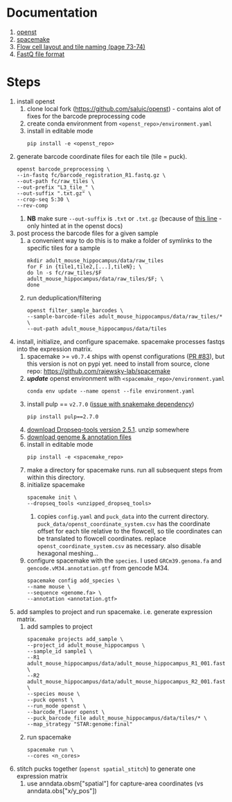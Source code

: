# Documentation
1. [openst](https://rajewsky-lab.github.io/openst/latest/)
1. [spacemake](https://spacemake.readthedocs.io/en/latest/)
1. [Flow cell layout and tile naming (page 73-74)](https://support.illumina.com/content/dam/illumina-support/documents/documentation/system_documentation/novaseq/1000000019358_16-novaseq-6000-system-guide.pdf#page=85)
1. [FastQ file format](https://help.basespace.illumina.com/files-used-by-basespace/fastq-files#format)

# Steps
1. install openst
    1. clone local fork (https://github.com/saluic/openst) - contains alot of fixes for the barcode preprocessing code
    1. create conda environment from `<openst_repo>/environment.yaml`
    1. install in editable mode
        ```
        pip install -e <openst_repo>
        ```
1. generate barcode coordinate files for each tile (tile = puck).
    ```
    openst barcode_preprocessing \
    --in-fastq fc/barcode_registration_R1.fastq.gz \
    --out-path fc/raw_tiles \
    --out-prefix "L3_tile_" \
    --out-suffix ".txt.gz" \
    --crop-seq 5:30 \
    --rev-comp
    ```
    1. **NB** make sure `--out-suffix` is `.txt` or `.txt.gz` (because of [this line](https://github.com/rajewsky-lab/spacemake/blob/50291f2bfba2df93b5a9c4fd397b6782c2a88e98/spacemake/snakemake/scripts/n_intersect_sequences.py#L213) - only hinted at in the openst docs)
1. post process the barcode files for a given sample
    1. a convenient way to do this is to make a folder of symlinks to the specific tiles for a sample
        ```
        mkdir adult_mouse_hippocampus/data/raw_tiles
        for F in {tile1,tile2,[...],tileN}; \
        do ln -s fc/raw_tiles/$F adult_mouse_hippocampus/data/raw_tiles/$F; \
        done
        ```
    1. run deduplication/filtering
        ```
        openst filter_sample_barcodes \
        --sample-barcode-files adult_mouse_hippocampus/data/raw_tiles/* \
        --out-path adult_mouse_hippocampus/data/tiles
        ```
1. install, initialize, and configure spacemake. spacemake processes fastqs into the expression matrix.
    1. spacemake >= `v0.7.4` ships with openst configurations ([PR #83](https://github.com/rajewsky-lab/spacemake/pull/83)), but this version is not on pypi yet. need to install from source, clone repo: https://github.com/rajewsky-lab/spacemake
    1. _**update**_ openst environment with `<spacemake_repo>/environment.yaml`
        ```
        conda env update --name openst --file environment.yaml
        ```
    1. install pulp == `v2.7.0` ([issue with snakemake dependency](https://github.com/snakemake/snakemake/issues/2607))
        ```
        pip install pulp==2.7.0
        ```
    1. [download Dropseq-tools version 2.5.1](https://github.com/broadinstitute/Drop-seq/releases/download/v2.5.1/Drop-seq_tools-2.5.1.zip). unzip somewhere
    1. [download genome & annotation files](https://www.gencodegenes.org)
    1. install in editable mode
        ```
        pip install -e <spacemake_repo>
        ```
    1. make a directory for spacemake runs. run all subsequent steps from within this directory.
    1. initialize spacemake 
        ```
        spacemake init \
        --dropseq_tools <unzipped_dropseq_tools>
        ```
        1. copies `config.yaml` and `puck_data` into the current directory. `puck_data/openst_coordinate_system.csv` has the coordinate offset for each tile relative to the flowcell, so tile coordinates can be translated to flowcell coordinates. replace `openst_coordinate_system.csv` as necessary. also disable hexagonal meshing...
    1. configure spacemake with the `species`. I used `GRCm39.genoma.fa` and `gencode.vM34.annotation.gtf` from gencode M34.
        ```
        spacemake config add_species \
        --name mouse \
        --sequence <genome.fa> \
        --annotation <annotation.gtf>
        ```
1. add samples to project and run spacemake. i.e. generate expression matrix.
    1. add samples to project
        ```
        spacemake projects add_sample \
        --project_id adult_mouse_hippocampus \
        --sample_id sample1 \
        --R1 adult_mouse_hippocampus/data/adult_mouse_hippocampus_R1_001.fastq.gz \
        --R2 adult_mouse_hippocampus/data/adult_mouse_hippocampus_R2_001.fastq.gz \
        --species mouse \
        --puck openst \
        --run_mode openst \
        --barcode_flavor openst \
        --puck_barcode_file adult_mouse_hippocampus/data/tiles/* \
        --map_strategy "STAR:genome:final"
        ```
    1. run spacemake
        ```
        spacemake run \
        --cores <n_cores>
        ```
1. stitch pucks together (`openst spatial_stitch`) to generate one expression matrix
    1. use anndata.obsm["spatial"] for capture-area coordinates (vs anndata.obs["x/y_pos"])